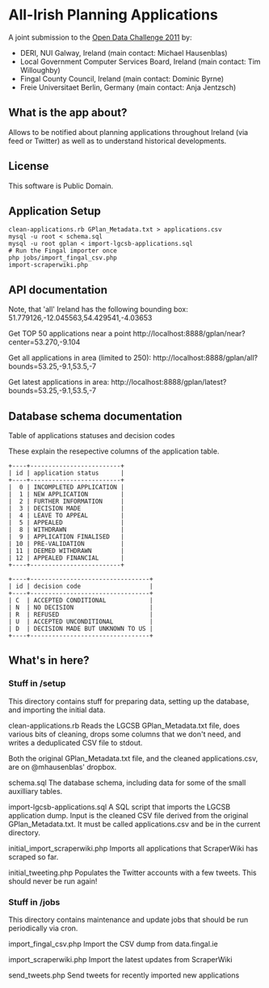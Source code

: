 # All-Irish Planning Applications

A joint submission to the [Open Data Challenge 2011](http://opendatachallenge.org/) by:

* DERI, NUI Galway, Ireland (main contact: Michael Hausenblas) 
* Local Government Computer Services Board, Ireland (main contact: Tim Willoughby)
* Fingal County Council, Ireland (main contact: Dominic Byrne)
* Freie Universitaet Berlin, Germany (main contact: Anja Jentzsch)

## What is the app about?

Allows to be notified about planning applications throughout Ireland (via feed or Twitter) as well as to understand historical developments.

## License

This software is Public Domain.

## Application Setup

    clean-applications.rb GPlan_Metadata.txt > applications.csv
    mysql -u root < schema.sql
    mysql -u root gplan < import-lgcsb-applications.sql
    # Run the Fingal importer once
    php jobs/import_fingal_csv.php
    import-scraperwiki.php


## API documentation

Note, that 'all' Ireland has the following bounding box: 51.779126,-12.045563,54.429541,-4.03653

Get TOP 50 applications near a point
http://localhost:8888/gplan/near?center=53.270,-9.104

Get all applications in area (limited to 250):
http://localhost:8888/gplan/all?bounds=53.25,-9.1,53.5,-7

Get latest applications in area:
http://localhost:8888/gplan/latest?bounds=53.25,-9.1,53.5,-7


## Database schema documentation

Table of applications statuses and decision codes

These explain the resepective columns of the application table.

    +----+-------------------------+
    | id | application status      |
    +----+-------------------------+
    |  0 | INCOMPLETED APPLICATION |
    |  1 | NEW APPLICATION         |
    |  2 | FURTHER INFORMATION     |
    |  3 | DECISION MADE           |
    |  4 | LEAVE TO APPEAL         |
    |  5 | APPEALED                |
    |  8 | WITHDRAWN               |
    |  9 | APPLICATION FINALISED   |
    | 10 | PRE-VALIDATION          |
    | 11 | DEEMED WITHDRAWN        |
    | 12 | APPEALED FINANCIAL      |
    +----+-------------------------+

    +----+---------------------------------+
    | id | decision code                   |
    +----+---------------------------------+
    | C  | ACCEPTED CONDITIONAL            |
    | N  | NO DECISION                     |
    | R  | REFUSED                         |
    | U  | ACCEPTED UNCONDITIONAL          |
    | D  | DECISION MADE BUT UNKNOWN TO US |
    +----+---------------------------------+


## What's in here?

### Stuff in /setup

This directory contains stuff for preparing data, setting up the
database, and importing the initial data.

clean-applications.rb
  Reads the LGCSB GPlan_Metadata.txt file, does various bits of cleaning,
  drops some columns that we don't need, and writes a deduplicated CSV
  file to stdout.

  Both the original GPlan_Metadata.txt file, and the cleaned
  applications.csv, are on @mhausenblas' dropbox.

schema.sql
  The database schema, including data for some of the small 
  auxilliary tables.

import-lgcsb-applications.sql
  A SQL script that imports the LGCSB application dump. Input
  is the cleaned CSV file derived from the original
  GPlan_Metadata.txt. It must be called applications.csv and
  be in the current directory.

initial_import_scraperwiki.php
  Imports all applications that ScraperWiki has scraped so
  far.

initial_tweeting.php
  Populates the Twitter accounts with a few tweets. This should
  never be run again!


### Stuff in /jobs

This directory contains maintenance and update jobs that should be run
periodically via cron.

import_fingal_csv.php
  Import the CSV dump from data.fingal.ie

import_scraperwiki.php
  Import the latest updates from ScraperWiki

send_tweets.php
  Send tweets for recently imported new applications
